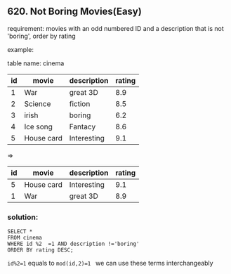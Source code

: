 ## 620. Not Boring Movies(Easy)
requirement: movies with an odd numbered ID and a description that is not 'boring', order by rating

example:

table name: cinema


|   id    | movie     |  description |  rating   |
|---------|-----------|--------------|-----------|
|   1     | War       |   great 3D   |   8.9     |
|   2     | Science   |   fiction    |   8.5     |
|   3     | irish     |   boring     |   6.2     |
|   4     | Ice song  |   Fantacy    |   8.6     |
|   5     | House card|   Interesting|   9.1     |

=>


|   id    | movie     |  description |  rating   |
|---------|-----------|--------------|-----------|
|   5     | House card|   Interesting|   9.1     |
|   1     | War       |   great 3D   |   8.9     |


### solution:

```
SELECT *
FROM cinema
WHERE id %2  =1 AND description !='boring'
ORDER BY rating DESC;

```


`id%2=1`  equals to  `mod(id,2)=1 `
we can use these terms interchangeably


